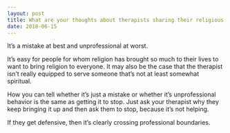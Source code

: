 ```yaml
---
layout: post
title: What are your thoughts about therapists sharing their religious beliefs and bringing God into the session, even though I’m not religious?
date: 2018-06-15
---
```


<p>It’s a mistake at best and unprofessional at worst.</p><p>It’s easy for people for whom religion has brought so much to their lives to want to bring religion to everyone. It may also be the case that the therapist isn’t really equipped to serve someone that’s not at least somewhat spiritual.</p><p>How you can tell whether it’s just a mistake or whether it’s unprofessional behavior is the same as getting it to stop. Just ask your therapist why they keep bringing it up and then ask them to stop, because it’s not helping.</p><p>If they get defensive, then it’s clearly crossing professional boundaries.</p>
